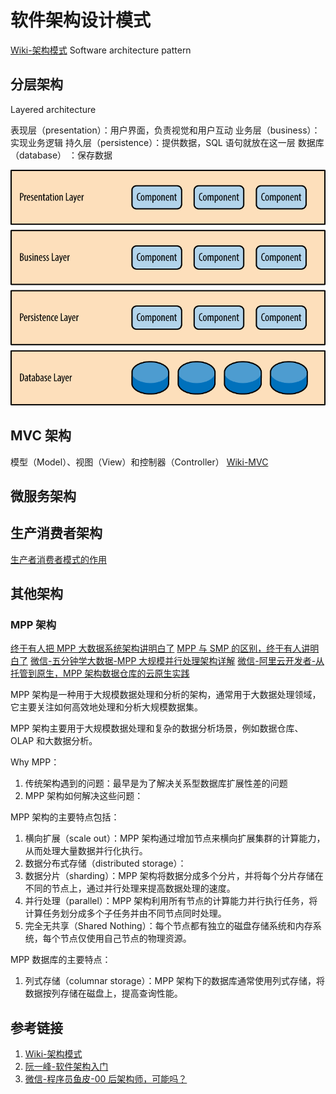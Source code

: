 # 软件架构设计模式

[Wiki-架构模式](https://zh.wikipedia.org/wiki/%E6%9E%B6%E6%9E%84%E6%A8%A1%E5%BC%8F)
Software architecture pattern

## 分层架构

Layered architecture

表现层（presentation）：用户界面，负责视觉和用户互动
业务层（business）：实现业务逻辑
持久层（persistence）：提供数据，SQL 语句就放在这一层
数据库（database） ：保存数据

![](resources/images/Pasted%20image%2020230718113843.png)


## MVC 架构
模型（Model）、视图（View）和控制器（Controller）
[Wiki-MVC](https://zh.wikipedia.org/wiki/MVC#:~:text=MVC%E6%A8%A1%E5%BC%8F%EF%BC%88Model%E2%80%93view%E2%80%93,%E5%92%8C%E6%8E%A7%E5%88%B6%E5%99%A8%EF%BC%88Controller%EF%BC%89%E3%80%82)



## 微服务架构



## 生产消费者架构
[生产者消费者模式的作用](work/framework/Common/MQ/生产者消费者模式的作用.md)



## 其他架构


### MPP 架构

[终于有人把 MPP 大数据系统架构讲明白了](https://mp.weixin.qq.com/s/ta2z_qQinAIRC9fpSlwLMQ)
[MPP 与 SMP 的区别，终于有人讲明白了](https://mp.weixin.qq.com/s/iCxbxfEZXJ9bWpe7XH8H7A)
[微信-五分钟学大数据-MPP 大规模并行处理架构详解](https://mp.weixin.qq.com/s/C3zSGT_u_JbM2H-ayI0BxQ)
[微信-阿里云开发者-从托管到原生，MPP 架构数据仓库的云原生实践](https://mp.weixin.qq.com/s/HspCEhygnlscrVX-yKJ6LQ)


MPP 架构是一种用于大规模数据处理和分析的架构，通常用于大数据处理领域，它主要关注如何高效地处理和分析大规模数据集。

MPP 架构主要用于大规模数据处理和复杂的数据分析场景，例如数据仓库、OLAP 和大数据分析。

Why MPP：
1. 传统架构遇到的问题：最早是为了解决关系型数据库扩展性差的问题
2. MPP 架构如何解决这些问题：

MPP 架构的主要特点包括：
1. 横向扩展（scale out）：MPP 架构通过增加节点来横向扩展集群的计算能力，从而处理大量数据并行化执行。
2. 数据分布式存储（distributed storage）：
3. 数据分片（sharding）：MPP 架构将数据分成多个分片，并将每个分片存储在不同的节点上，通过并行处理来提高数据处理的速度。
4. 并行处理（parallel）：MPP 架构利用所有节点的计算能力并行执行任务，将计算任务划分成多个子任务并由不同节点同时处理。
5. 完全无共享（Shared Nothing）：每个节点都有独立的磁盘存储系统和内存系统，每个节点仅使用自己节点的物理资源。

MPP 数据库的主要特点：
1. 列式存储（columnar storage）：MPP 架构下的数据库通常使用列式存储，将数据按列存储在磁盘上，提高查询性能。


## 参考链接
1. [Wiki-架构模式](https://zh.wikipedia.org/wiki/%E6%9E%B6%E6%9E%84%E6%A8%A1%E5%BC%8F)
2. [阮一峰-软件架构入门](https://www.ruanyifeng.com/blog/2016/09/software-architecture.html)
3. [微信-程序员鱼皮-00 后架构师，可能吗？](https://mp.weixin.qq.com/s/iE3iOhLwxwMYhilOyyf90Q)
